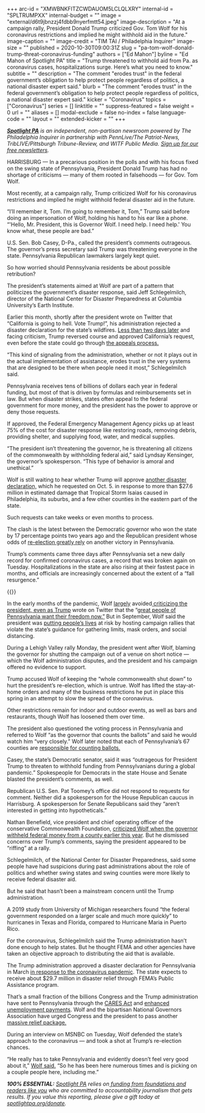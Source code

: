+++
arc-id = "XMWBNKFITZCWDAUOM5LCLQLXRY"
internal-id = "SPLTRUMPXX"
internal-budget = ""
image = "external/d6t9jbnzzj4fdbb9nyerfmtt54.jpeg"
image-description = "At a campaign rally, President Donald Trump criticized Gov. Tom Wolf for his coronavirus restrictions and implied he might withhold aid in the future."
image-caption = ""
image-credit = "TIM TAI / Philadelphia Inquirer"
image-size = ""
published = 2020-10-30T09:00:31Z
slug = "pa-tom-wolf-donald-trump-threat-coronavirus-funding"
authors = ["Ed Mahon"]
byline = "Ed Mahon of Spotlight PA"
title = "Trump threatened to withhold aid from Pa. as coronavirus cases, hospitalizations surge. Here’s what you need to know."
subtitle = ""
description = "The comment \"erodes trust\" in the federal government’s obligation to help protect people regardless of politics, a national disaster expert said."
blurb = "The comment \"erodes trust\" in the federal government’s obligation to help protect people regardless of politics, a national disaster expert said."
kicker = "Coronavirus"
topics = ["Coronavirus"]
series = []
linktitle = ""
suppress-featured = false
weight = 0
url = ""
aliases = []
modal-exclude = false
no-index = false
language-code = ""
layout = ""
extended-kicker = ""
+++

<a href="https://www.spotlightpa.org/"><i><b>Spotlight PA</b></i></a><i> is an independent, non-partisan newsroom powered by The Philadelphia Inquirer in partnership with PennLive/The Patriot-News, TribLIVE/Pittsburgh Tribune-Review, and WITF Public Media. </i><a href="https://www.spotlightpa.org/newsletters"><i>Sign up for our free newsletters</i></a><i>.</i>

HARRISBURG — In a precarious position in the polls and with his focus fixed on the swing state of Pennsylvania, President Donald Trump has had no shortage of criticisms — many of them rooted in falsehoods — for Gov. Tom Wolf.

Most recently, at a campaign rally, Trump criticized Wolf for his coronavirus restrictions and implied he might withhold federal disaster aid in the future.

“I’ll remember it, Tom. I’m going to remember it, Tom,” Trump said before doing an impersonation of Wolf, holding his hand to his ear like a phone. “'Hello, Mr. President, this is Governor Wolf. I need help. I need help.' You know what, these people are bad.”

U.S. Sen. Bob Casey, D-Pa., called the president’s comments outrageous. The governor’s press secretary said Trump was threatening everyone in the state. Pennsylvania Republican lawmakers largely kept quiet.

So how worried should Pennsylvania residents be about possible retribution?

The president’s statements aimed at Wolf are part of a pattern that politicizes the government’s disaster response, said Jeff Schlegelmilch, director of the National Center for Disaster Preparedness at Columbia University’s Earth Institute.

<script src="https://www.spotlightpa.org/embed.js" async></script><div data-spl-embed-version="1" data-spl-src="https://www.spotlightpa.org/embeds/newsletter/"></div>

Earlier this month, shortly after the president wrote on Twitter that “California is going to hell. Vote Trump!”, his administration rejected a disaster declaration for the state’s wildfires. <a href="https://www.washingtonpost.com/business/trump-changes-course-approves-california-relief-for-6-fires/2020/10/16/54c57a42-100e-11eb-b404-8d1e675ec701_story.html">Less than two days later</a> and facing criticism, Trump reversed course and approved California’s request, even before the state could go through <a href="https://www.eenews.net/stories/1063716473">the appeals process.</a>

“This kind of signaling from the administration, whether or not it plays out in the actual implementation of assistance, erodes trust in the very systems that are designed to be there when people need it most,” Schlegelmilch said.

Pennsylvania receives tens of billions of dollars each year in federal funding, but most of that is driven by formulas and reimbursements set in law. But when disaster strikes, states often appeal to the federal government for more money, and the president has the power to approve or deny those requests.

If approved, the Federal Emergency Management Agency picks up at least 75% of the cost for disaster response like restoring roads, removing debris, providing shelter, and supplying food, water, and medical supplies.

“The president isn’t threatening the governor, he is threatening all citizens of the commonwealth by withholding federal aid,” said Lyndsay Kensinger, the governor’s spokesperson. “This type of behavior is amoral and unethical.”

Wolf is still waiting to hear whether Trump will approve <a href="http://levittownnow.com/2020/10/05/governor-requests-major-disaster-declaration-for-bucks-county/">another disaster declaration,</a> which he requested on Oct. 5. in response to more than $27.6 million in estimated damage that Tropical Storm Isaias caused in Philadelphia, its suburbs, and a few other counties in the eastern part of the state.

Such requests can take weeks or even months to process.

The clash is the latest between the Democratic governor who won the state by 17 percentage points two years ago and the Republican president whose odds of <a href="https://fivethirtyeight.com/features/why-pennsylvania-could-decide-the-2020-election/">re-election greatly rely</a> on another victory in Pennsylvania.

Trump’s comments came three days after Pennsylvania set a new daily record for confirmed coronavirus cases, a record that was broken again on Tuesday. Hospitalizations in the state are also rising at their fastest pace in months, and officials are increasingly concerned about the extent of a “fall resurgence.”

{{<picture src="external/0jnpjqwvnrs77wb1swt3gg217r.jpeg" description="“The president isn’t threatening the governor, he is threatening all citizens of the commonwealth by withholding federal aid,” a spokesperson for Gov. Tom Wolf said." caption="“The president isn’t threatening the governor, he is threatening all citizens of the commonwealth by withholding federal aid,” a spokesperson for Gov. Tom Wolf said." credit="Commonwealth Media Services">}} 

In the early months of the pandemic, Wolf <a href="https://www.politico.com/news/2020/04/18/tom-wolf-pennsylvania-trump-189607">largely</a> avoided<a href="https://www.wtae.com/article/gov-wolf-responds-to-president-trump-tweet-saying-pennsylvania-residents-want-their-freedom-now/32435568"> criticizing the president, even as Trump</a> wrote on Twitter that the “<a href="https://twitter.com/realdonaldtrump/status/1259852364326014978?lang=en">great people of Pennsylvania want their freedom now.”</a> But in September, Wolf said the president was <a href="https://fusion.inquirer.com/health/coronavirus/coronavirus-covid-19-trump-rally-masks-harrisburg-wolf-20200925.html">putting people’s lives</a> at risk by hosting campaign rallies that violate the state’s guidance for gathering limits, mask orders, and social distancing.

During a Lehigh Valley rally Monday, the president went after Wolf, blaming the governor for shutting the campaign out of a venue on short notice — which the Wolf administration disputes, and the president and his campaign offered no evidence to support.

Trump accused Wolf of keeping the “whole commonwealth shut down” to hurt the president’s re-election, which is untrue. Wolf has lifted the stay-at-home orders and many of the business restrictions he put in place this spring in an attempt to slow the spread of the coronavirus.

Other restrictions remain for indoor and outdoor events, as well as bars and restaurants, though Wolf has loosened them over time.

The president also questioned the voting process in Pennsylvania and referred to Wolf “as the governor that counts the ballots” and said he would watch him “very closely.” Wolf later noted that each of Pennsylvania’s 67 counties are <a href="https://www.today.com/video/pennsylvania-governor-says-trumps-comments-about-voting-process-in-the-state-constitutes-ignorance-94836293819">responsible for counting ballots.</a>

Casey, the state’s Democratic senator, said it was “outrageous for President Trump to threaten to withhold funding from Pennsylvanians during a global pandemic.” Spokespeople for Democrats in the state House and Senate blasted the president’s comments, as well.

Republican U.S. Sen. Pat Toomey’s office did not respond to requests for comment. Neither did a spokesperson for the House Republican caucus in Harrisburg. A spokesperson for Senate Republicans said they “aren’t interested in getting into hypotheticals.”

Nathan Benefield, vice president and chief operating officer of the conservative Commonwealth Foundation, <a href="https://www.pottsmerc.com/opinion/nathan-benefield-transparency-victory-a-call-to-action-for-pa-lawmakers/article_436bb11c-d8ff-11ea-a743-f360bd9cc1c6.html">criticized Wolf when the governor withheld federal money from a county earlier this year</a>. But he dismissed concerns over Trump’s comments, saying the president appeared to be “riffing” at a rally.

Schlegelmilch, of the National Center for Disaster Preparedness, said some people have had suspicions during past administrations about the role of politics and whether swing states and swing counties were more likely to receive federal disaster aid.

But he said that hasn’t been a mainstream concern until the Trump administration.

<script src="https://www.spotlightpa.org/embed.js" async></script><div data-spl-embed-version="1" data-spl-src="https://www.spotlightpa.org/embeds/donate/?teaser_text=Spotlight%20PA%20provides%20essential%2C%20public-service%20journalism%20thanks%20to%20readers%20like%20you.%20Help%20us%20continue%20that%20work."></div>

A 2019 study from University of Michigan researchers found “the federal government responded on a larger scale and much more quickly” to hurricanes in Texas and Florida, compared to Hurricane Maria in Puerto Rico.

For the coronavirus, Schlegelmilch said the Trump administration hasn’t done enough to help states. But he thought FEMA and other agencies have taken an objective approach to distributing the aid that is available.

The Trump administration approved a disaster declaration for Pennsylvania in March <a href="http://web.archive.org/web/20210119111652/https://www.whitehouse.gov/briefings-statements/president-donald-j-trump-approves-pennsylvania-disaster-declaration-2/">in response to the coronavirus pandemic</a>. The state expects to receive about $29.7 million in disaster relief through FEMA’s Public Assistance program.

That’s a small fraction of the billions Congress and the Trump administration have sent to Pennsylvania through the <a href="https://www.spotlightpa.org/news/2020/06/pennsylvania-coronavirus-cares-money-hospitals-child-care-fraud/">CARES Act</a> and <a href="https://www.washingtonpost.com/us-policy/2020/09/11/lost-wages-unemployment-assistance-expiring/">enhanced unemployment payments</a>. Wolf and the bipartisan National Governors Association have urged Congress and the president to pass another <a href="https://www.nga.org/news/press-releases/congress-failure-to-reach-agreement-on-aid-to-state-and-local-governments-leaves-them-in-an-untenable-position/">massive relief package.</a>

During an interview on MSNBC on Tuesday, Wolf defended the state’s approach to the coronavirus — and took a shot at Trump’s re-election chances.

“He really has to take Pennsylvania and evidently doesn’t feel very good about it,” <a href="https://www.youtube.com/watch?v=v5ZB1oO3-uk">Wolf said.</a> “So he has been here numerous times and is picking on a couple people here, including me.”

<i><b>100% ESSENTIAL:</b></i><i> </i><a href="https://www.spotlightpa.org/"><i>Spotlight PA</i></a><i> relies on</i><a href="https://www.spotlightpa.org/support"><i> funding from foundations and readers like you</i></a><i> who are committed to accountability journalism that gets results. If you value this reporting, please give a gift today at </i><a href="http://spotlightpa.org/donate"><i>spotlightpa.org/donate</i></a><i>.</i>
